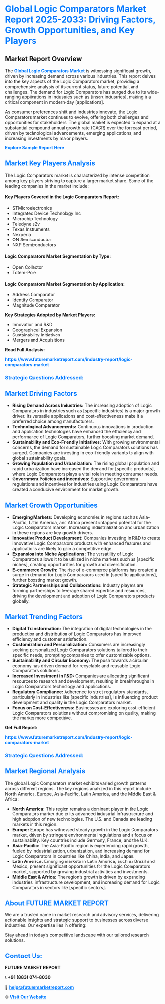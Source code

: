 <h1 style="color: #007BFF;">Global Logic Comparators Market Report 2025-2033: Driving Factors, Growth Opportunities, and Key Players</h1>

<section id="overview">
<h2>Market Report Overview</h2>
<p>The <a href="https://www.futuremarketreport.com/industry-report/logic-comparators-market" style="color: #007BFF; text-decoration: none;"><strong>Global Logic Comparators Market</strong></a> is witnessing significant growth, driven by increasing demand across various industries. This report delves into the key aspects of the Logic Comparators market, providing a comprehensive analysis of its current status, future potential, and challenges. The demand for Logic Comparators has surged due to its wide-ranging applications in industries such as [insert industries], making it a critical component in modern-day [applications].</p>
<p>As consumer preferences shift and industries innovate, the Logic Comparators market continues to evolve, offering both challenges and opportunities for stakeholders. The global market is expected to expand at a substantial compound annual growth rate (CAGR) over the forecast period, driven by technological advancements, emerging applications, and increasing investments by major players.</p>
</section>

<section id="overview">
<p><a href="https://www.futuremarketreport.com/request-sample/reportId=115416" style="color: #007BFF; text-decoration: none;"><strong>Explore Sample Report Here</strong></a></p>
</section>

<section id="key-players">
<h2 style="color: #007BFF;">Market Key Players Analysis</h2>
<p>The Logic Comparators market is characterized by intense competition among key players striving to capture a larger market share. Some of the leading companies in the market include:</p>
<h4>Key Players Covered in the Logic Comparators Report:</h4>
<ul><li>STMicroelectronics</li><li>Integrated Device Technology Inc</li><li>Microchip Technology</li><li>Teledyne e2v</li><li>Texas Instruments</li><li>Nexperia</li><li>ON Semiconductor</li><li>NXP Semiconductors</li></ul>
<h4>Logic Comparators Market Segmentation by Type:</h4>
<ul><li>Open Collector</li><li>Totem-Pole</li></ul>

<h4>Logic Comparators Market Segmentation by Application:</h4>
<ul><li>Address Comparator</li><li>Identity Comparator</li><li>Magnitude Comparator</li></ul>
<p><strong>Key Strategies Adopted by Market Players:</strong></p>
<ul>
<li>Innovation and R&D</li>
<li>Geographical Expansion</li>
<li>Sustainability Initiatives</li>
<li>Mergers and Acquisitions</li>
</ul>
</section>

<section>
<p><strong>Read Full Analysis: </strong></p><a href="https://www.futuremarketreport.com/industry-report/logic-comparators-market" style="color: #007BFF; text-decoration: none;"><strong>https://www.futuremarketreport.com/industry-report/logic-comparators-market</strong></a>
<h3 style="color: #007BFF;">Strategic Questions Addressed:</h3>
</section>

<section id="driving-factors">
<h2 style="color: #007BFF;">Market Driving Factors</h2>
<ul>
<li><strong>Rising Demand Across Industries:</strong> The increasing adoption of Logic Comparators in industries such as [specific industries] is a major growth driver. Its versatile applications and cost-effectiveness make it a preferred choice among manufacturers.</li>
<li><strong>Technological Advancements:</strong> Continuous innovations in production and application technologies have enhanced the efficiency and performance of Logic Comparators, further boosting market demand.</li>
<li><strong>Sustainability and Eco-Friendly Initiatives:</strong> With growing environmental concerns, the demand for sustainable Logic Comparators solutions has surged. Companies are investing in eco-friendly variants to align with global sustainability goals.</li>
<li><strong>Growing Population and Urbanization:</strong> The rising global population and rapid urbanization have increased the demand for [specific products], where Logic Comparators plays a vital role in meeting consumer needs.</li>
<li><strong>Government Policies and Incentives:</strong> Supportive government regulations and incentives for industries using Logic Comparators have created a conducive environment for market growth.</li>
</ul>
</section>

<section id="growth-opportunities">
<h2 style="color: #007BFF;">Market Growth Opportunities</h2>
<ul>
<li><strong>Emerging Markets:</strong> Developing economies in regions such as Asia-Pacific, Latin America, and Africa present untapped potential for the Logic Comparators market. Increasing industrialization and urbanization in these regions are key growth drivers.</li>
<li><strong>Innovative Product Development:</strong> Companies investing in R&D to create innovative Logic Comparators products with enhanced features and applications are likely to gain a competitive edge.</li>
<li><strong>Expansion into Niche Applications:</strong> The versatility of Logic Comparators allows it to be utilized in niche markets such as [specific niches], creating opportunities for growth and diversification.</li>
<li><strong>E-commerce Growth:</strong> The rise of e-commerce platforms has created a surge in demand for Logic Comparators used in [specific applications], further boosting market growth.</li>
<li><strong>Strategic Partnerships and Collaborations:</strong> Industry players are forming partnerships to leverage shared expertise and resources, driving the development and adoption of Logic Comparators products globally.</li>
</ul>
</section>

<section id="trending-factors">
<h2 style="color: #007BFF;">Market Trending Factors</h2>
<ul>
<li><strong>Digital Transformation:</strong> The integration of digital technologies in the production and distribution of Logic Comparators has improved efficiency and customer satisfaction.</li>
<li><strong>Customization and Personalization:</strong> Consumers are increasingly seeking personalized Logic Comparators solutions tailored to their specific needs, prompting companies to offer customizable options.</li>
<li><strong>Sustainability and Circular Economy:</strong> The push towards a circular economy has driven demand for recyclable and reusable Logic Comparators solutions.</li>
<li><strong>Increased Investment in R&D:</strong> Companies are allocating significant resources to research and development, resulting in breakthroughs in Logic Comparators technology and applications.</li>
<li><strong>Regulatory Compliance:</strong> Adherence to strict regulatory standards, particularly in industries like [specific industries], is influencing product development and quality in the Logic Comparators market.</li>
<li><strong>Focus on Cost-Effectiveness:</strong> Businesses are exploring cost-efficient Logic Comparators solutions without compromising on quality, making the market more competitive.</li>
</ul>
</section>

<section>
<p><strong>Get Full Report: </strong></p><a href="https://www.futuremarketreport.com/industry-report/logic-comparators-market" style="color: #007BFF; text-decoration: none;"><strong>https://www.futuremarketreport.com/industry-report/logic-comparators-market</strong></a>
<h3 style="color: #007BFF;">Strategic Questions Addressed:</h3>
</section>


<section id="regional-analysis">
<h2 style="color: #007BFF;">Market Regional Analysis</h2>
<p>The global Logic Comparators market exhibits varied growth patterns across different regions. The key regions analyzed in this report include North America, Europe, Asia-Pacific, Latin America, and the Middle East & Africa:</p>
<ul>
<li><strong>North America:</strong> This region remains a dominant player in the Logic Comparators market due to its advanced industrial infrastructure and high adoption of new technologies. The U.S. and Canada are leading markets in this region.</li>
<li><strong>Europe:</strong> Europe has witnessed steady growth in the Logic Comparators market, driven by stringent environmental regulations and a focus on sustainability. Key countries include Germany, France, and the U.K.</li>
<li><strong>Asia-Pacific:</strong> The Asia-Pacific region is experiencing rapid growth, fueled by industrialization, urbanization, and increasing demand for Logic Comparators in countries like China, India, and Japan.</li>
<li><strong>Latin America:</strong> Emerging markets in Latin America, such as Brazil and Mexico, present significant opportunities for the Logic Comparators market, supported by growing industrial activities and investments.</li>
<li><strong>Middle East & Africa:</strong> The region’s growth is driven by expanding industries, infrastructure development, and increasing demand for Logic Comparators in sectors like [specific sectors].</li>
</ul>
</section>

<footer>
<h2 style="color: #007BFF;">About FUTURE MARKET REPORT</h2>
<p>We are a trusted name in market research and advisory services, delivering actionable insights and strategic support to businesses across diverse industries. Our expertise lies in offering:</p>

<p>Stay ahead in today’s competitive landscape with our tailored research solutions.</p>

<h2 style="color: #007BFF;">Contact Us:</h2>
<p><strong>FUTURE MARKET REPORT</strong></p>
<p>📞 <strong>+91 (883) 074-8030</strong></p>
<p>📧 <strong><a href="mailto:help@futuremarketreport.com" style="color: #007BFF;">help@futuremarketreport.com</a></strong></p>
<p>🌐 <strong><a href="https://www.futuremarketreport.com/" style="color: #007BFF;">Visit Our Website</a></strong></p>
</footer>